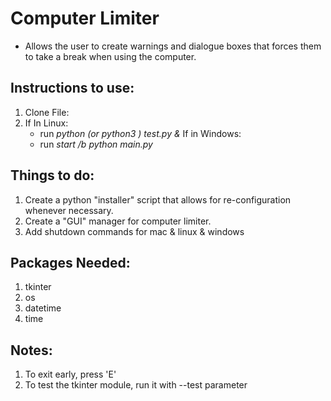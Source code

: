 # Computer Limiter
- Allows the user to create warnings and dialogue boxes that forces them to take a break when using the computer. 

## Instructions to use: 
1. Clone File:
2. If In Linux:
    * run *python (or python3 ) test.py &*
    If in Windows:
    - run *start /b python main.py* 
## Things to do:
1. Create a python "installer" script that allows for re-configuration whenever necessary.
2. Create a "GUI" manager for computer limiter.
3. Add shutdown commands for mac & linux & windows

## Packages Needed:
1. tkinter
2. os
3. datetime
4. time

## Notes:
1. To exit early, press 'E'
2. To test the tkinter module, run it with --test parameter